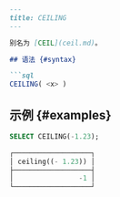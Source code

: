 ```markdown
---
title: CEILING
---

别名为 [CEIL](ceil.md)。

## 语法 {#syntax}

```sql
CEILING( <x> )
```

## 示例 {#examples}

```sql
SELECT CEILING(-1.23);

┌───────────────────┐
│ ceiling((- 1.23)) │
├───────────────────┤
│                -1 │
└───────────────────┘
```
```